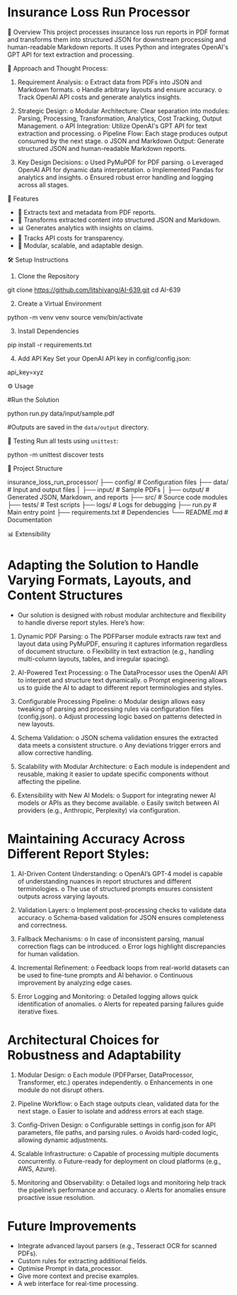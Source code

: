 # Insurance Loss Run Processor

📄 Overview
This project processes insurance loss run reports in PDF format and transforms them into structured JSON for downstream processing and human-readable Markdown reports. It uses Python and integrates OpenAI's GPT API for text extraction and processing.

🧠 Approach and Thought Process:

1.	Requirement Analysis:
o	Extract data from PDFs into JSON and Markdown formats.
o	Handle arbitrary layouts and ensure accuracy.
o	Track OpenAI API costs and generate analytics insights.

2.	Strategic Design:
o	Modular Architecture: Clear separation into modules: Parsing, Processing, Transformation, Analytics, Cost Tracking, Output Management.
o	API Integration: Utilize OpenAI's GPT API for text extraction and processing.
o	Pipeline Flow: Each stage produces output consumed by the next stage.
o	JSON and Markdown Output: Generate structured JSON and human-readable Markdown reports.

3.	Key Design Decisions:
o	Used PyMuPDF for PDF parsing.
o	Leveraged OpenAI API for dynamic data interpretation.
o	Implemented Pandas for analytics and insights.
o	Ensured robust error handling and logging across all stages.

🚀 Features
- 📄 Extracts text and metadata from PDF reports.
- 🔄 Transforms extracted content into structured JSON and Markdown.
- 📊 Generates analytics with insights on claims.
- 💸 Tracks API costs for transparency.
- 🔧 Modular, scalable, and adaptable design.

🛠️ Setup Instructions

 1. Clone the Repository

git clone <https://github.com/litshivang/AI-639.git>
cd AI-639


 2. Create a Virtual Environment

python -m venv venv
source venv/bin/activate  


 3. Install Dependencies

pip install -r requirements.txt


 4. Add API Key
Set your OpenAI API key in config/config.json:

 api_key=xyz 


⚙️ Usage

#Run the Solution

python run.py data/input/sample.pdf  

#Outputs are saved in the `data/output` directory.

🧪 Testing
Run all tests using `unittest`:

python -m unittest discover tests


📂 Project Structure

insurance_loss_run_processor/
├── config/              # Configuration files
├── data/                # Input and output files
│   ├── input/           # Sample PDFs
│   ├── output/          # Generated JSON, Markdown, and reports
├── src/                 # Source code modules
├── tests/               # Test scripts
├── logs/                # Logs for debugging
├── run.py               # Main entry point
├── requirements.txt     # Dependencies
└── README.md            # Documentation


📊 Extensibility

# Adapting the Solution to Handle Varying Formats, Layouts, and Content Structures

- Our solution is designed with robust modular architecture and flexibility to handle diverse report styles. Here’s how:

1.	Dynamic PDF Parsing:
o	The PDFParser module extracts raw text and layout data using PyMuPDF, ensuring it captures information regardless of document structure.
o	Flexibility in text extraction (e.g., handling multi-column layouts, tables, and irregular spacing).

2.	AI-Powered Text Processing:
o	The DataProcessor uses the OpenAI API to interpret and structure text dynamically.
o	Prompt engineering allows us to guide the AI to adapt to different report terminologies and styles.

3.	Configurable Processing Pipeline:
o	Modular design allows easy tweaking of parsing and processing rules via configuration files (config.json).
o	Adjust processing logic based on patterns detected in new layouts.

4.	Schema Validation:
o	JSON schema validation ensures the extracted data meets a consistent structure.
o	Any deviations trigger errors and allow corrective handling.

5.	Scalability with Modular Architecture:
o	Each module is independent and reusable, making it easier to update specific components without affecting the pipeline.

6.	Extensibility with New AI Models:
o	Support for integrating newer AI models or APIs as they become available.
o	Easily switch between AI providers (e.g., Anthropic, Perplexity) via configuration.

# Maintaining Accuracy Across Different Report Styles:

1.	AI-Driven Content Understanding:
o	OpenAI’s GPT-4 model is capable of understanding nuances in report structures and different terminologies.
o	The use of structured prompts ensures consistent outputs across varying layouts.

2.	Validation Layers:
o	Implement post-processing checks to validate data accuracy.
o	Schema-based validation for JSON ensures completeness and correctness.

3.	Fallback Mechanisms:
o	In case of inconsistent parsing, manual correction flags can be introduced.
o	Error logs highlight discrepancies for human validation.

4.	Incremental Refinement:
o	Feedback loops from real-world datasets can be used to fine-tune prompts and AI behavior.
o	Continuous improvement by analyzing edge cases.

5.	Error Logging and Monitoring:
o	Detailed logging allows quick identification of anomalies.
o	Alerts for repeated parsing failures guide iterative fixes.

# Architectural Choices for Robustness and Adaptability

1.	Modular Design:
o	Each module (PDFParser, DataProcessor, Transformer, etc.) operates independently.
o	Enhancements in one module do not disrupt others.

2.	Pipeline Workflow:
o	Each stage outputs clean, validated data for the next stage.
o	Easier to isolate and address errors at each stage.

3.	Config-Driven Design:
o	Configurable settings in config.json for API parameters, file paths, and parsing rules.
o	Avoids hard-coded logic, allowing dynamic adjustments.

4.	Scalable Infrastructure:
o	Capable of processing multiple documents concurrently.
o	Future-ready for deployment on cloud platforms (e.g., AWS, Azure).

5.	Monitoring and Observability:
o	Detailed logs and monitoring help track the pipeline’s performance and accuracy.
o	Alerts for anomalies ensure proactive issue resolution.

# Future Improvements
- Integrate advanced layout parsers (e.g., Tesseract OCR for scanned PDFs).
- Custom rules for extracting additional fields.
- Optimise Prompt in data_processor.
- Give more context and precise examples.
- A web interface for real-time processing.